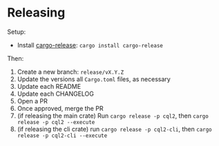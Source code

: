 # Releasing

Setup:

- Install [cargo-release](https://github.com/crate-ci/cargo-release): `cargo install cargo-release`

Then:

1. Create a new branch: `release/vX.Y.Z`
2. Update the versions all `Cargo.toml` files, as necessary
3. Update each README 
4. Update each CHANGELOG
5. Open a PR
6. Once approved, merge the PR
7. (if releasing the main crate) Run `cargo release -p cql2`, then `cargo release -p cql2 --execute`
8. (if releasing the cli crate) run `cargo release -p cql2-cli`, then `cargo release -p cql2-cli --execute`
